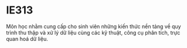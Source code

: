 # IE313
Môn học nhằm cung cấp cho sinh viên những kiến thức nền tảng về quy trình thu thập và xử lý dữ liệu cùng các kỹ thuật, công cụ phân tích, trực quan hoá dữ liệu.
